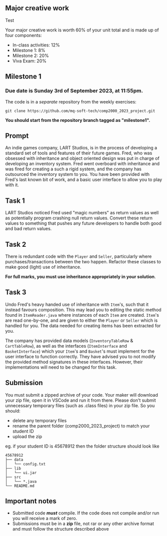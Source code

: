 ## Major creative work

Test

Your major creative work is worth 60% of your unit total and is made up of four components:

  * In-class activities: 12%
  * Milestone 1: 8%
  * Milestone 2: 20%
  * Viva Exam: 20%

## Milestone 1
### Due date is Sunday 3rd of September 2023, at 11:55pm.

The code is in a *separate* repository from the weekly exercises:

`git clone https://github.com/mq-soft-tech/comp2000_2023_project.git`

__You should start from the repository branch tagged as "milestone1".__

## Prompt

An indie games company, LART Studios, is in the process of developing a standard set of tools and features of their future games. Fred, who was obsessed with inheritance and object oriented design was put in charge of developing an inventory system. Fred went overboard with inheritance and was fired for creating a such a rigid system, and the company has outsourced the inventory system to you. You have been provided with Fred's last known bit of work, and a basic user interface to allow you to play with it.

## Task 1

LART Studios noticed Fred used "magic numbers" as return values as well as potentially program crashing null return values. Convert these return values to something that pushes any future developers to handle both good and bad return values.


## Task 2

There is redundant code with the `Player` and `Seller`, particularly where purchases/transactions between the two happen. Refactor these classes to make good (light) use of inheritance.

__For full marks, you must use inheritance appropriately in your solution__.

## Task 3

Undo Fred's heavy handed use of inheritance with `Item`'s, such that it instead favours composition. This may lead you to editing the static method found in `ItemReader.java` where instances of each `Item` are created. `Item`'s are read one-by-one, and are given to either the `Player` or `Seller` which is handled for you. The data needed for creating items has been extracted for you.

The company has provided data models (`InventoryTableRow` & `CartTableRow`), as well as the interfaces (`ItemInterface` and `BasketInterface`) which your `Item`'s and `Basket`'s must implement for the user interface to function correctly. They have advised you to not modify the provided method signatures in these interfaces. However, their implementations will need to be changed for this task.

## Submission

You must submit a zipped archive of your code.  Your maker will download your zip file, open it in VSCode and run it from there.  Please don't submit unnecessary temporary files (such as .class files) in your zip file. So you should:

* delete any temporary files
* rename the parent folder (comp2000\_2023\_project) to match your student ID
* upload the zip

eg. if your student ID is 45678912 then the folder structure should look like

```
45678912
├── data
│   └── config.txt
├── lib
│   └── ui.jar
├── src
│   └── *.java
└── README.md
```

## Important notes

* Submitted code __*must*__ compile. If the code does not compile and/or run you will receive a mark of zero.
* Submissions must be in a __zip__ file, not rar or any other archive format and must follow the structure described above
